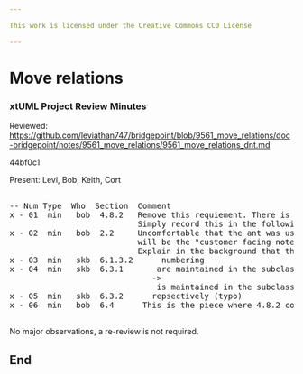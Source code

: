 ```yaml
---

This work is licensed under the Creative Commons CC0 License

---
```


# Move relations
### xtUML Project Review Minutes

Reviewed: https://github.com/leviathan747/bridgepoint/blob/9561_move_relations/doc-bridgepoint/notes/9561_move_relations/9561_move_relations_dnt.md

44bf0c1

Present: Levi, Bob, Keith, Cort

<pre>

-- Num Type  Who  Section  Comment
x - 01  min   bob  4.8.2   Remove this requiement. There is already a follow-on issue about this.
                           Simply record this in the following issue, refer to it in the design comments.
x - 02  min   bob  2.2     Uncomfortable that the ant was used for sizing and not really reviewed fully. Furthermore this dnt
                           will be the "customer facing note".
                           Explain in the background that this note superceeds the analysis note.
x - 03  min   skb  6.1.3.2      numbering
x - 04  min   skb  6.3.1       are maintained in the subclasses
                              ->
                               is maintained in the subclasses
x - 05  min   skb  6.3.2      repsectively (typo)
x - 06  min   bob  6.4      This is the piece where 4.8.2 comes into play. The issue raised to track 4.8.2 will be referenced here

</pre>
   
No major observations, a re-review is not required.

End
---
